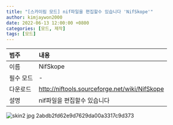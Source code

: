 ```yaml
---
title: "[스카이림 모드] nif파일을 편집할수 있습니다 'NifSkope'"
author: kimjaywon2000
date: 2022-06-13 12:00:00 +0800
categories: [모드, 제작]
tags: [모드]
---
```


| 범주             | 내용            |
|:----------------|:---------------|
| 이름             | NifSkope  |
| 필수 모드         | -           |
| 다운로드          | <http://niftools.sourceforge.net/wiki/NifSkope> |
| 설명             | nif파일을 편집할수 있습니다 |

![skin2 jpg 2abdb2fd62e9d7629da00a3317c9d373](https://user-images.githubusercontent.com/76558033/173384361-33256405-adc9-4947-8cb4-c8981f103995.jpg)
